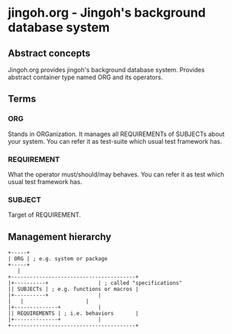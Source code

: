 # jingoh.org - Jingoh's background database system

## Abstract concepts
Jingoh.org provides jingoh's background database system.
Provides abstract container type named ORG and its operators.

## Terms
### ORG
Stands in ORGanization.
It manages all REQUIREMENTs of SUBJECTs about your system.
You can refer it as test-suite which usual test framework has.

### REQUIREMENT
What the operator must/should/may behaves.
You can refer it as test which usual test framework has.

### SUBJECT
Target of REQUIREMENT.

## Management hierarchy
```
+-----+
| ORG | ; e.g. system or package
+-----+
   |
+----------------------------------------+
|+----------+    			 | ; called "specifications"
|| SUBJECTs | ; e.g. functions or macros |
|+----------+				 |
|   |					 |
|+--------------+			 |
|| REQUIREMENTS | ; i.e. behaviors       |
|+--------------+			 |
+----------------------------------------+
```

